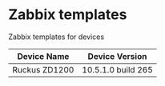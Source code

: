 # Zabbix templates
Zabbix templates for devices

|Device Name  |Device Version      |
|-------------|--------------------|
|Ruckus ZD1200|10.5.1.0 build 265|
